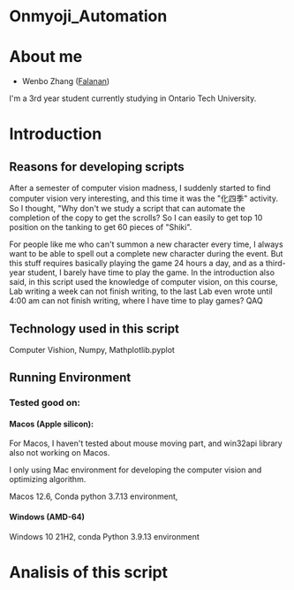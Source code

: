 # Onmyoji_Automation
# About me
 - Wenbo Zhang ([Falanan](https://github.com/Falanan))

 I'm a 3rd year student currently studying in Ontario Tech University.

 # Introduction

 ## Reasons for developing scripts

 After a semester of computer vision madness, I suddenly started to find computer vision very interesting, and this time it was the "化四季" activity. So I thought, "Why don't we study a script that can automate the completion of the copy to get the scrolls? So I can easily to get top 10 position on the tanking to get 60 pieces of "Shiki".

 For people like me who can't summon a new character every time, I always want to be able to spell out a complete new character during the event. But this stuff requires basically playing the game 24 hours a day, and as a third-year student, I barely have time to play the game. In the introduction also said, in this script used the knowledge of computer vision, on this course, Lab writing a week can not finish writing, to the last Lab even wrote until 4:00 am can not finish writing, where I have time to play games? QAQ

 ## Technology used in this script

 Computer Vishion, Numpy, Mathplotlib.pyplot

## Running Environment
 
### Tested good on:

#### Macos (Apple silicon):

For Macos, I haven't tested about mouse moving part, and win32api library also not working on Macos.

I only using Mac environment for developing the computer vision and optimizing algorithm.

Macos 12.6, Conda python 3.7.13 environment, 

#### Windows (AMD-64)

Windows 10 21H2, conda Python 3.9.13 environment

# Analisis of this script
